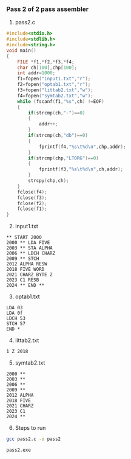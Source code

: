 ### Pass 2 of 2 pass assembler
1. pass2.c
```c
#include<stdio.h>
#include<stdlib.h>
#include<string.h>
void main()
{
    FILE *f1,*f2,*f3,*f4;
    char ch[100],chp[100];
    int addr=1000;
    f1=fopen("input1.txt","r");
    f2=fopen("optab1.txt","r");
    f3=fopen("littab2.txt","w");
    f4=fopen("symtab2.txt","w");
    while (fscanf(f1,"%s",ch) !=EOF)
    {
        if(strcmp(ch,"-")==0)
        {
            addr++;
        }
        if(strcmp(ch,"db")==0)
        {
            fprintf(f4,"%s\t%d\n",chp,addr);
        }
        if(strcmp(chp,"LTORG")==0)
        {
            fprintf(f3,"%s\t%d\n",ch,addr);
        }
        strcpy(chp,ch);
    }
    fclose(f4);
    fclose(f3);
    fclose(f2);
    fclose(f1);
}
```
2. input1.txt
```
** START 2000
2000 ** LDA FIVE
2003 ** STA ALPHA
2006 ** LDCH CHARZ
2009 ** STCH
2012 ALPHA RESW
2018 FIVE WORD
2021 CHARZ BYTE Z
2023 C1 RESB
2024 ** END **
```
3. optab1.txt
```
LDA 03
LDA 0f
LDCH 53
STCH 57
END *
```
4. littab2.txt
```
1 Z 2018
```
5. symtab2.txt
```
2000 **
2003 **
2006 **
2009 **
2012 ALPHA
2018 FIVE
2021 CHARZ
2023 C1
2024 **
```
6. Steps to run
```sh
gcc pass2.c -o pass2
```

```
pass2.exe
```

